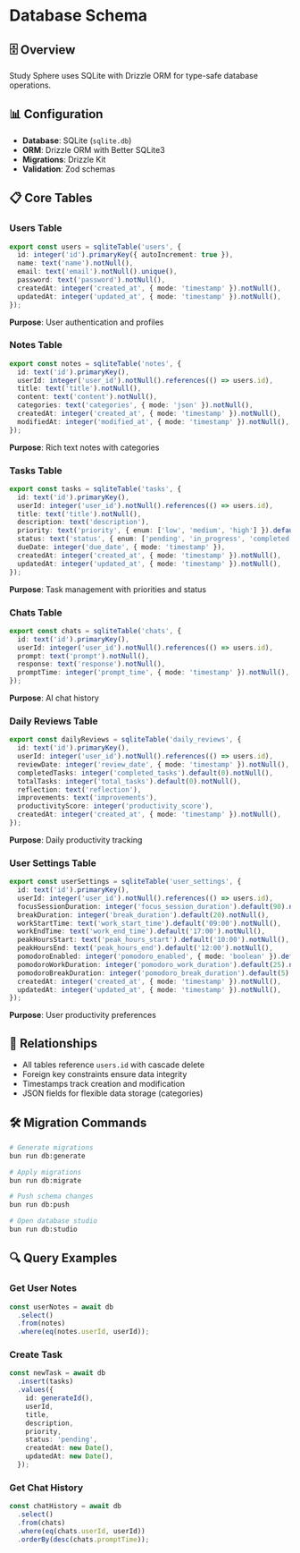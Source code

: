 # Database Schema

## 🗄️ Overview

Study Sphere uses SQLite with Drizzle ORM for type-safe database operations.

## 📊 Configuration

- **Database**: SQLite (`sqlite.db`)
- **ORM**: Drizzle ORM with Better SQLite3
- **Migrations**: Drizzle Kit
- **Validation**: Zod schemas

## 📋 Core Tables

### Users Table
```typescript
export const users = sqliteTable('users', {
  id: integer('id').primaryKey({ autoIncrement: true }),
  name: text('name').notNull(),
  email: text('email').notNull().unique(),
  password: text('password').notNull(),
  createdAt: integer('created_at', { mode: 'timestamp' }).notNull(),
  updatedAt: integer('updated_at', { mode: 'timestamp' }).notNull(),
});
```

**Purpose**: User authentication and profiles

### Notes Table
```typescript
export const notes = sqliteTable('notes', {
  id: text('id').primaryKey(),
  userId: integer('user_id').notNull().references(() => users.id),
  title: text('title').notNull(),
  content: text('content').notNull(),
  categories: text('categories', { mode: 'json' }).notNull(),
  createdAt: integer('created_at', { mode: 'timestamp' }).notNull(),
  modifiedAt: integer('modified_at', { mode: 'timestamp' }).notNull(),
});
```

**Purpose**: Rich text notes with categories

### Tasks Table
```typescript
export const tasks = sqliteTable('tasks', {
  id: text('id').primaryKey(),
  userId: integer('user_id').notNull().references(() => users.id),
  title: text('title').notNull(),
  description: text('description'),
  priority: text('priority', { enum: ['low', 'medium', 'high'] }).default('medium'),
  status: text('status', { enum: ['pending', 'in_progress', 'completed'] }).default('pending'),
  dueDate: integer('due_date', { mode: 'timestamp' }),
  createdAt: integer('created_at', { mode: 'timestamp' }).notNull(),
  updatedAt: integer('updated_at', { mode: 'timestamp' }).notNull(),
});
```

**Purpose**: Task management with priorities and status

### Chats Table
```typescript
export const chats = sqliteTable('chats', {
  id: text('id').primaryKey(),
  userId: integer('user_id').notNull().references(() => users.id),
  prompt: text('prompt').notNull(),
  response: text('response').notNull(),
  promptTime: integer('prompt_time', { mode: 'timestamp' }).notNull(),
});
```

**Purpose**: AI chat history

### Daily Reviews Table
```typescript
export const dailyReviews = sqliteTable('daily_reviews', {
  id: text('id').primaryKey(),
  userId: integer('user_id').notNull().references(() => users.id),
  reviewDate: integer('review_date', { mode: 'timestamp' }).notNull(),
  completedTasks: integer('completed_tasks').default(0).notNull(),
  totalTasks: integer('total_tasks').default(0).notNull(),
  reflection: text('reflection'),
  improvements: text('improvements'),
  productivityScore: integer('productivity_score'),
  createdAt: integer('created_at', { mode: 'timestamp' }).notNull(),
});
```

**Purpose**: Daily productivity tracking

### User Settings Table
```typescript
export const userSettings = sqliteTable('user_settings', {
  id: text('id').primaryKey(),
  userId: integer('user_id').notNull().references(() => users.id),
  focusSessionDuration: integer('focus_session_duration').default(90).notNull(),
  breakDuration: integer('break_duration').default(20).notNull(),
  workStartTime: text('work_start_time').default('09:00').notNull(),
  workEndTime: text('work_end_time').default('17:00').notNull(),
  peakHoursStart: text('peak_hours_start').default('10:00').notNull(),
  peakHoursEnd: text('peak_hours_end').default('12:00').notNull(),
  pomodoroEnabled: integer('pomodoro_enabled', { mode: 'boolean' }).default(false).notNull(),
  pomodoroWorkDuration: integer('pomodoro_work_duration').default(25).notNull(),
  pomodoroBreakDuration: integer('pomodoro_break_duration').default(5).notNull(),
  createdAt: integer('created_at', { mode: 'timestamp' }).notNull(),
  updatedAt: integer('updated_at', { mode: 'timestamp' }).notNull(),
});
```

**Purpose**: User productivity preferences

## 🔗 Relationships

- All tables reference `users.id` with cascade delete
- Foreign key constraints ensure data integrity
- Timestamps track creation and modification
- JSON fields for flexible data storage (categories)

## 🛠️ Migration Commands

```bash
# Generate migrations
bun run db:generate

# Apply migrations
bun run db:migrate

# Push schema changes
bun run db:push

# Open database studio
bun run db:studio
```

## 🔍 Query Examples

### Get User Notes
```typescript
const userNotes = await db
  .select()
  .from(notes)
  .where(eq(notes.userId, userId));
```

### Create Task
```typescript
const newTask = await db
  .insert(tasks)
  .values({
    id: generateId(),
    userId,
    title,
    description,
    priority,
    status: 'pending',
    createdAt: new Date(),
    updatedAt: new Date(),
  });
```

### Get Chat History
```typescript
const chatHistory = await db
  .select()
  .from(chats)
  .where(eq(chats.userId, userId))
  .orderBy(desc(chats.promptTime));
```